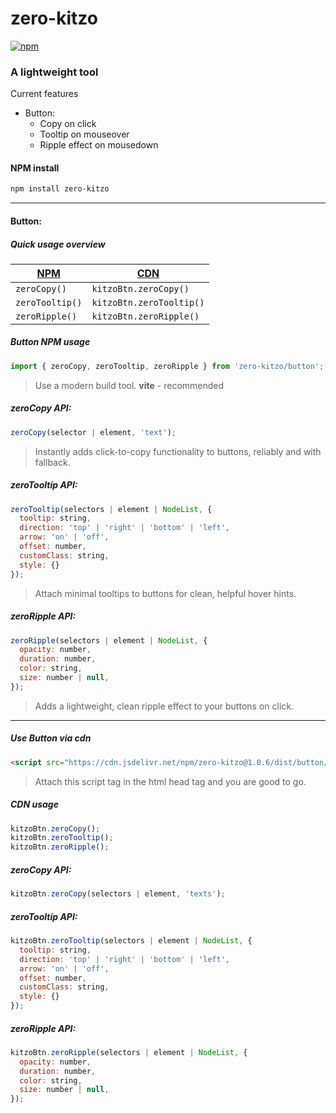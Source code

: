# zero-kitzo

[![npm](https://img.shields.io/npm/v/zero-kitzo)](https://www.npmjs.com/package/zero-kitzo)

### A lightweight tool

Current features
- Button:
  - Copy on click
  - Tooltip on mouseover
  - Ripple effect on mousedown


#### NPM install

```bash
npm install zero-kitzo
```
***
#### Button:
##### Quick usage overview

| [NPM](#button-npm-usage) | [CDN](#use-button-via-cdn) |
| -------- | -------- |
| `zeroCopy()` | `kitzoBtn.zeroCopy()` |
| `zeroTooltip()` | `kitzoBtn.zeroTooltip()` |
| `zeroRipple()` | `kitzoBtn.zeroRipple()` |
##### Button NPM usage

```javascript
import { zeroCopy, zeroTooltip, zeroRipple } from 'zero-kitzo/button';
```

> Use a modern build tool. **vite** - recommended

##### zeroCopy API:

```javascript
zeroCopy(selector | element, 'text');
```
> Instantly adds click-to-copy functionality to buttons, reliably and with fallback.

##### zeroTooltip API:

```javascript
zeroTooltip(selectors | element | NodeList, {
  tooltip: string,
  direction: 'top' | 'right' | 'bottom' | 'left',
  arrow: 'on' | 'off',
  offset: number,
  customClass: string,
  style: {}
});
```
> Attach minimal tooltips to buttons for clean, helpful hover hints.

##### zeroRipple API:

```javascript
zeroRipple(selectors | element | NodeList, {
  opacity: number,
  duration: number,
  color: string,
  size: number | null,
});
```
> Adds a lightweight, clean ripple effect to your buttons on click.

---

##### Use Button via cdn
```html
<script src="https://cdn.jsdelivr.net/npm/zero-kitzo@1.0.6/dist/button/button.umd.js"></script>
```
> Attach this script tag in the html head tag and you are good to go.

##### CDN usage
```javascript
kitzoBtn.zeroCopy();
kitzoBtn.zeroTooltip();
kitzoBtn.zeroRipple();
```

##### zeroCopy API:

```javascript
kitzoBtn.zeroCopy(selectors | element, 'texts');
```

##### zeroTooltip API:

```javascript
kitzoBtn.zeroTooltip(selectors | element | NodeList, {
  tooltip: string,
  direction: 'top' | 'right' | 'bottom' | 'left',
  arrow: 'on' | 'off',
  offset: number,
  customClass: string,
  style: {}
});
```

##### zeroRipple API:

```javascript
kitzoBtn.zeroRipple(selectors | element | NodeList, {
  opacity: number,
  duration: number,
  color: string,
  size: number | null,
});
```
